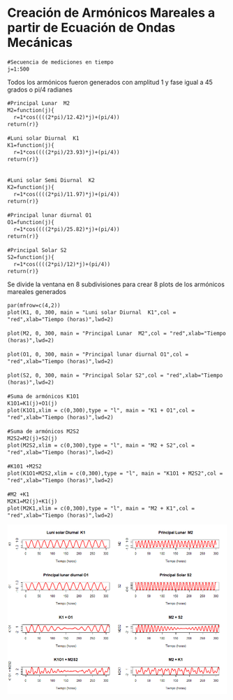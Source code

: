 
# Creación de Armónicos Mareales a partir de Ecuación de Ondas Mecánicas



```
#Secuencia de mediciones en tiempo
j=1:500
```
Todos los armónicos fueron generados con amplitud 1 y fase igual a 45 grados o
 pi/4 radianes 

```
#Principal Lunar  M2
M2=function(j){
  r=1*cos((((2*pi)/12.42)*j)+(pi/4))
return(r)}

#Luni solar Diurnal  K1
K1=function(j){
  r=1*cos((((2*pi)/23.93)*j)+(pi/4))
return(r)}


#Luni solar Semi Diurnal  K2
K2=function(j){
  r=1*cos((((2*pi)/11.97)*j)+(pi/4))
return(r)}

#Principal lunar diurnal O1
O1=function(j){
  r=1*cos((((2*pi)/25.82)*j)+(pi/4))
return(r)}

#Principal Solar S2
S2=function(j){
  r=1*cos((((2*pi)/12)*j)+(pi/4))
return(r)}

```

Se divide la ventana en 8 subdivisiones para crear 8 plots de los armónicos 
mareales generados

```
par(mfrow=c(4,2))
plot(K1, 0, 300, main = "Luni solar Diurnal  K1",col = "red",xlab="Tiempo (horas)",lwd=2)

plot(M2, 0, 300, main = "Principal Lunar  M2",col = "red",xlab="Tiempo (horas)",lwd=2)

plot(O1, 0, 300, main = "Principal lunar diurnal O1",col = "red",xlab="Tiempo (horas)",lwd=2)

plot(S2, 0, 300, main = "Principal Solar S2",col = "red",xlab="Tiempo (horas)",lwd=2)

#Suma de armónicos K1O1
K1O1=K1(j)+O1(j)
plot(K1O1,xlim = c(0,300),type = "l", main = "K1 + O1",col = "red",xlab="Tiempo (horas)",lwd=2)

#Suma de armónicos M2S2
M2S2=M2(j)+S2(j)
plot(M2S2,xlim = c(0,300),type = "l", main = "M2 + S2",col = "red",xlab="Tiempo (horas)",lwd=2)

#K101 +M2S2
plot(K1O1+M2S2,xlim = c(0,300),type = "l", main = "K1O1 + M2S2",col = "red",xlab="Tiempo (horas)",lwd=2)

#M2 +K1
M2K1=M2(j)+K1(j)
plot(M2K1,xlim = c(0,300),type = "l", main = "M2 + K1",col = "red",xlab="Tiempo (horas)",lwd=2)
```





![Figura 1: Representación de suma de armónicos mareales][id2]


[id2]: Imagenes/Suma_de_Armonicos.png

